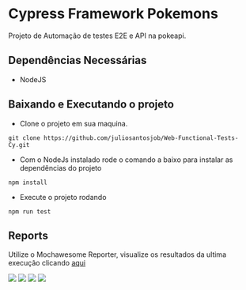 # Cypress Framework Pokemons

Projeto de Automação de testes E2E e API na pokeapi.

## Dependências Necessárias

* NodeJS

## Baixando e Executando o projeto

* Clone o projeto em sua maquina.

```
git clone https://github.com/juliosantosjob/Web-Functional-Tests-Cy.git
```

* Com o NodeJs instalado rode o comando a baixo para instalar as dependências do projeto

```
npm install
```

* Execute o projeto rodando

```
npm run test
```

## Reports

Utilize o Mochawesome Reporter, visualize os resultados da ultima execução clicando [aqui](https://juliosantosjob.github.io/Cypress-Framework-Pokemons/)

 
[<img src="https://img.shields.io/badge/linkedin-%230077B5.svg?&style=for-the-badge&logo=linkedin&logoColor=white" />](https://www.linkedin.com/in/julio-santos-43428019b)
[<img src = "https://img.shields.io/badge/instagram-%23E4405F.svg?&style=for-the-badge&logo=instagram&logoColor=white">](https://www.instagram.com/juli0sts/)
[<img src = "https://img.shields.io/badge/facebook-%231877F2.svg?&style=for-the-badge&logo=facebook&logoColor=white">](https://www.facebook.com/profile.php?id=100003793058455)
<a href="mailto:julio958214@gmail.com"><img src="https://img.shields.io/badge/-Gmail-%23333?style=for-the-badge&logo=gmail&logoColor=white" target="_blank">
